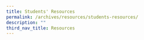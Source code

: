 ```yaml
---
title: Students' Resources
permalink: /archives/resources/students-resources/
description: ""
third_nav_title: Resources
---
```

